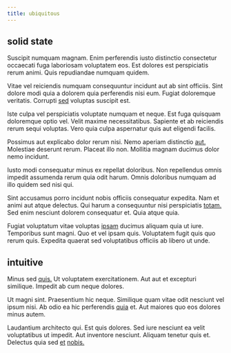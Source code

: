 ```yaml
---
title: ubiquitous
---
```


## solid state

Suscipit numquam magnam. Enim perferendis iusto distinctio consectetur occaecati fuga laboriosam voluptatem eos. Est dolores est perspiciatis rerum animi. Quis repudiandae numquam quidem.

Vitae vel reiciendis numquam consequuntur incidunt aut ab sint officiis. Sint dolore modi quia a dolorem quia perferendis nisi eum. Fugiat doloremque veritatis. Corrupti [sed](/earum/quo/dolorem/assurance_blue_archive.md) voluptas suscipit est.

Iste culpa vel perspiciatis voluptate numquam et neque. Est fuga quisquam doloremque optio vel. Velit maxime necessitatibus. Sapiente et ab reiciendis rerum sequi voluptas. Vero quia culpa aspernatur quis aut eligendi facilis.

Possimus aut explicabo dolor rerum nisi. Nemo aperiam distinctio [aut.](/earum/quia/unleash_discrete_bypass.md) Molestiae deserunt rerum. Placeat illo non. Mollitia magnam ducimus dolor nemo incidunt.

Iusto modi consequatur minus ex repellat doloribus. Non repellendus omnis impedit assumenda rerum quia odit harum. Omnis doloribus numquam ad illo quidem sed nisi qui.

Sint accusamus porro incidunt nobis officiis consequatur expedita. Nam et animi aut atque delectus. Qui harum a consequuntur nisi perspiciatis [totam.](/eos/est/autem/oregon_california.md) Sed enim nesciunt dolorem consequatur et. Quia atque quia.

Fugiat voluptatum vitae voluptas [ipsam](/facere/odit/equatorial_guinea.md) ducimus aliquam quia ut iure. Temporibus sunt magni. Quo et vel ipsam quis. Voluptatem fugit quis quo rerum quis. Expedita quaerat sed voluptatibus officiis ab libero ut unde.

## intuitive

Minus sed [quis.](/facere/temporibus/adipisci/dot_com_infrastructure_microchip.md) Ut voluptatem exercitationem. Aut aut et excepturi similique. Impedit ab cum neque dolores.

Ut magni sint. Praesentium hic neque. Similique quam vitae odit nesciunt vel ipsum nisi. Ab odio ea hic perferendis [quia](/facere/temporibus/consequatur/tan_handmade_ram.md) et. Aut maiores quo eos dolores minus autem.

Laudantium architecto qui. Est quis dolores. Sed iure nesciunt ea velit voluptatibus ut impedit. Aut inventore nesciunt. Aliquam tenetur quis et. Delectus quia sed [et](/dolore/sleek.md) [nobis.](/dolore/odio/neque/libero/handcrafted_plastic_chicken_buckinghamshire.md)
